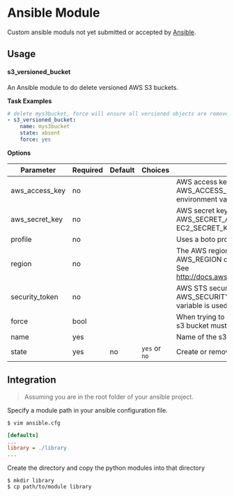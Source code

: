 # Ansible Module

Custom ansible moduls not yet submitted or accepted by [Ansible](https://github.com/ansible/ansible).

## Usage

#### s3_versioned_bucket

An Ansible module to do delete versioned AWS S3 buckets.

**Task Examples**

```yml
# delete mys3bucket, force will ensure all versioned objects are removed prior to deletion
- s3_versioned_bucket:
    name: mys3bucket
    state: absent
    force: yes
```

**Options**

| Parameter | Required | Default | Choices | Comments |
|-----------|----------|---------|---------|----------|
| aws_access_key | no  |         |         | AWS access key. If not set then the value of the AWS_ACCESS_KEY_ID, AWS_ACCESS_KEY or EC2_ACCESS_KEY environment variable is used. |
| aws_secret_key | no  |         |         | AWS secret key. If not set then the value of the AWS_SECRET_ACCESS_KEY, AWS_SECRET_KEY, or EC2_SECRET_KEY environment variable is used. |
| profile   | no       |         |         | Uses a boto profile. Only works with boto >= 2.24.0. |
| region    | no       |         |         | The AWS region to use. If not specified then the value of the AWS_REGION or EC2_REGION environment variable, if any, is used. See http://docs.aws.amazon.com/general/latest/gr/rande.html#ec2_region |
| security_token | no  |         |         | AWS STS security token. If not set then the value of the AWS_SECURITY_TOKEN or EC2_SECURITY_TOKEN environment variable is used. |
| force     | bool |         |         | When trying to delete a bucket, delete all keys in the bucket first (an s3 bucket must be empty for a successful deletion) |
| name  | yes |     |         | Name of the s3 bucket |
| state | yes | no | `yes` or `no` | Create or remove the s3 bucket |


## Integration

> Assuming you are in the root folder of your ansible project.

Specify a module path in your ansible configuration file.

```shell
$ vim ansible.cfg
```
```ini
[defaults]
...
library = ./library
...
```

Create the directory and copy the python modules into that directory

```shell
$ mkdir library
$ cp path/to/module library
```
